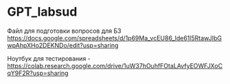 # GPT_labsud

Файл для подготовки вопросов для БЗ https://docs.google.com/spreadsheets/d/1p69Ma_vcEU86_lde61l5RtawJIbGwpAhpXHo2DEKNDo/edit?usp=sharing  


Ноутбук для тестирования - https://colab.research.google.com/drive/1uW37hOuhfFOtaLAvfyEOWFJXoCqY9F2R?usp=sharing


